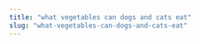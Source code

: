 ```yaml
---
title: "what vegetables can dogs and cats eat"
slug: "what-vegetables-can-dogs-and-cats-eat"
---
```


